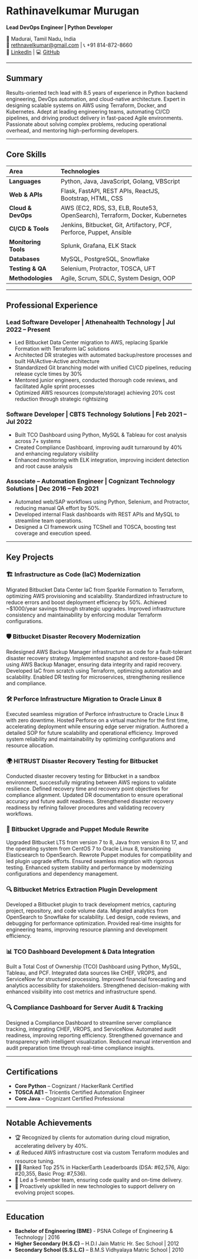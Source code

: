 
# Rathinavelkumar Murugan

**Lead DevOps Engineer | Python Developer**

📍 Madurai, Tamil Nadu, India  
📧 rethnavelkumar@gmail.com | 📞 +91 814-872-8660  
🔗 [LinkedIn](https://linkedin.com/in/rathinavelkumar) | 💻 [GitHub](https://github.com/rathinavelkumar)

---

## Summary

Results-oriented tech lead with 8.5 years of experience in Python backend engineering, DevOps automation, and cloud-native architecture. Expert in designing scalable systems on AWS using Terraform, Docker, and Kubernetes. Adept at leading engineering teams, automating CI/CD pipelines, and driving product delivery in fast-paced Agile environments. Passionate about solving complex problems, reducing operational overhead, and mentoring high-performing developers.

---

## Core Skills

| **Area**             | **Technologies**                                                                   |
|:---------------------|:-----------------------------------------------------------------------------------|
| **Languages**        | Python, Java, JavaScript, Golang, VBScript                                         |
| **Web & APIs**       | Flask, FastAPI, REST APIs, ReactJS, Bootstrap, HTML, CSS                           |
| **Cloud & DevOps**   | AWS (EC2, RDS, S3, ELB, Route53, OpenSearch), Terraform, Docker, Kubernetes        |
| **CI/CD & Tools**    | Jenkins, Bitbucket, Git, Artifactory, PCF, Perforce, Puppet, Ansible               |
| **Monitoring Tools** | Splunk, Grafana, ELK Stack                                                         |
| **Databases**        | MySQL, PostgreSQL, Snowflake                                                       |
| **Testing & QA**     | Selenium, Protractor, TOSCA, UFT                                                   |
| **Methodologies**    | Agile, Scrum, SDLC, System Design, OOP                                             |

---

## Professional Experience

### Lead Software Developer | Athenahealth Technology | Jul 2022 – Present  
- Led Bitbucket Data Center migration to AWS, replacing Sparkle Formation with Terraform IaC solutions
- Architected DR strategies with automated backup/restore processes and built HA/Active-Active architecture
- Standardized Git branching model with unified CI/CD pipelines, reducing release cycle times by 30%
- Mentored junior engineers, conducted thorough code reviews, and facilitated Agile sprint processes
- Optimized AWS resources (compute/storage) achieving 20% cost reduction through strategic rightsizing

### Software Developer | CBTS Technology Solutions | Feb 2021 – Jul 2022  
- Built TCO Dashboard using Python, MySQL & Tableau for cost analysis across 7+ systems
- Created Compliance Dashboard, improving audit turnaround by 40% and enhancing regulatory visibility  
- Enhanced monitoring with ELK integration, improving incident detection and root cause analysis

### Associate – Automation Engineer | Cognizant Technology Solutions | Dec 2016 – Feb 2021  
- Automated web/SAP workflows using Python, Selenium, and Protractor, reducing manual QA effort by 50%.  
- Developed internal Flask dashboards with REST APIs and MySQL to streamline team operations.  
- Designed a CI framework using TCShell and TOSCA, boosting test coverage and execution speed.

---

## Key Projects

### 🏗️ Infrastructure as Code (IaC) Modernization  
Migrated Bitbucket Data Center IaC from Sparkle Formation to Terraform, optimizing AWS provisioning and scalability. Standardized infrastructure to reduce errors and boost deployment efficiency by 50%. Achieved ~$1000/year savings through strategic upgrades. Improved infrastructure consistency and maintainability by enforcing modular Terraform configurations.  

### 🛡️ Bitbucket Disaster Recovery Modernization  
Redesigned AWS Backup Manager infrastructure as code for a fault-tolerant disaster recovery strategy. Implemented snapshot and restore-based DR using AWS Backup Manager, ensuring data integrity and rapid recovery. Developed IaC from scratch using Terraform, optimizing automation and scalability. Enabled DR testing for microservices, strengthening resilience and compliance.  

### 🛠️ Perforce Infrastructure Migration to Oracle Linux 8  
Executed seamless migration of Perforce infrastructure to Oracle Linux 8 with zero downtime. Hosted Perforce on a virtual machine for the first time, accelerating deployment while ensuring edge server migration. Authored a detailed SOP for future scalability and operational efficiency. Improved system reliability and maintainability by optimizing configurations and resource allocation.  

### 🌍 HITRUST Disaster Recovery Testing for Bitbucket  
Conducted disaster recovery testing for Bitbucket in a sandbox environment, successfully migrating between AWS regions to validate resilience. Defined recovery time and recovery point objectives for compliance alignment. Updated DR documentation to ensure operational accuracy and future audit readiness. Strengthened disaster recovery readiness by refining failover procedures and validating recovery workflows.  

### 🚀 Bitbucket Upgrade and Puppet Module Rewrite  
Upgraded Bitbucket LTS from version 7 to 8, Java from version 8 to 17, and the operating system from CentOS 7 to Oracle Linux 8, transitioning Elasticsearch to OpenSearch. Rewrote Puppet modules for compatibility and led plugin upgrade efforts. Ensured seamless migration with rigorous testing. Enhanced system stability and performance by modernizing configurations and dependency management.  

### 🔍 Bitbucket Metrics Extraction Plugin Development  
Developed a Bitbucket plugin to track development metrics, capturing project, repository, and code volume data. Migrated analytics from OpenSearch to Snowflake for scalability. Led design, code reviews, and debugging for performance optimization. Provided real-time insights for engineering teams, improving resource planning and development efficiency.  

### 📊 TCO Dashboard Development & Data Integration  
Built a Total Cost of Ownership (TCO) Dashboard using Python, MySQL, Tableau, and PCF. Integrated data sources like CHEF, VROPS, and ServiceNow for structured processing. Improved financial forecasting and analytics accessibility for stakeholders. Strengthened decision-making with enhanced visibility into cost metrics and infrastructure spend.  

### 🔍 Compliance Dashboard for Server Audit & Tracking  
Designed a Compliance Dashboard to streamline server compliance tracking, integrating CHEF, VROPS, and ServiceNow. Automated audit readiness, improving reporting efficiency. Strengthened governance and transparency with intelligent visualization. Reduced manual intervention and audit preparation time through real-time compliance insights.  

---

## Certifications

- **Core Python** – Cognizant / HackerRank Certified  
- **TOSCA AE1** – Tricentis Certified Automation Engineer  
- **Core Java** – Cognizant Certified Professional  

---

## Notable Achievements

- 🏆 Recognized by clients for automation during cloud migration, accelerating delivery by 40%.  
- 💰 Reduced AWS infrastructure cost via custom Terraform modules and resource tuning.  
- 👨‍💻 Ranked Top 25% in HackerEarth Leaderboards (DSA: #62,576, Algo: #20,355, Basic Prog: #7,536).  
- 👥 Led a 5-member team, ensuring code quality and on-time delivery.  
- 🔄 Proactively upskilled in new technologies to support delivery on evolving project scopes.

---

## Education

- **Bachelor of Engineering (BME)**  - PSNA College of Engineering & Technology | 2016       
- **Higher Secondary (H.S.C)** – H.D.I Jain Matric Hr. Sec School | 2012
- **Secondary School (S.S.L.C)** – B.M.S Vidhyalaya Matric School | 2010
